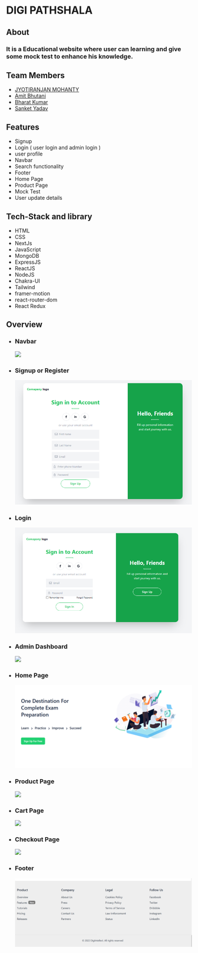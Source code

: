 # DIGI PATHSHALA

## About

### It is a Educational website where user can learning and give some mock test to enhance his knowledge.

## Team Members

- [JYOTIRANJAN MOHANTY](https://github.com/jyotiranjan1997)
- [Amit Bhutani](https://github.com/amss-22)
- [Bharat Kumar](https://github.com/Bharathkumar1999)
- [Sanket Yadav](https://github.com/yadavsankt24)

## Features

- Signup
- Login ( user login and admin login )
- user profile
- Navbar
- Search functionality
- Footer
- Home Page
- Product Page
- Mock Test
- User update details 


## Tech-Stack and library

- HTML
- CSS
- NextJs
- JavaScript
- MongoDB
- ExpressJS
- ReactJS
- NodeJS
- Chakra-UI
- Tailwind 
- framer-motion
- react-router-dom
- React Redux

## Overview

- ### Navbar
  ![](./assets/navbar.png)
- ### Signup or Register
  ![](./assets/signup.png)
- ### Login
  ![](./assets/login.png)
- ### Admin Dashboard
  ![](./assets/admin.png)
- ### Home Page
  ![](./assets/home.png)
- ### Product Page
  ![](./assets/product.png)
- ### Cart Page
  ![](./assets/cart.png)
- ### Checkout Page
  ![](./assets/checkout.png)
- ### Footer
  ![](./assets/footer.png)
